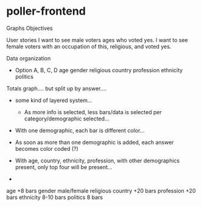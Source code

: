 # poller-frontend

Graphs Objectives

User stories
I want to see male voters ages who voted yes.
I want to see female voters with an occupation of this, religious, and voted yes.

Data organization
- Option A, B, C, D
age
gender
religious 
country
profession
ethnicity
politics

Totals graph.... but split up by answer....

- some kind of layered system...
    - As more info is selected, less bars/data is selected per category/demographic selected...


- With one demographic, each bar is different color...
- As soon as more than one demographic is added, each answer becomes color coded (?)

- With age, country, ethnicity, profession, with other demographics present, only top four will be present...

- 



age +8 bars
gender male/female 
religious 
country +20 bars
profession +20 bars
ethnicity 8-10 bars
politics 8 bars
